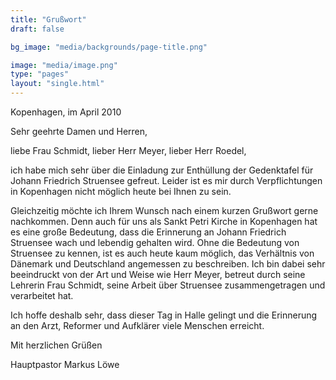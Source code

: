 ```yaml
---
title: "Grußwort"
draft: false

bg_image: "media/backgrounds/page-title.png"

image: "media/image.png"
type: "pages"
layout: "single.html"
---
```


Kopenhagen, im April 2010

Sehr geehrte Damen und Herren,

liebe Frau Schmidt, lieber Herr Meyer, lieber Herr Roedel,



ich habe mich sehr über die Einladung zur Enthüllung der Gedenktafel für Johann Friedrich Struensee gefreut. Leider ist es mir durch Verpflichtungen in Kopenhagen nicht möglich heute bei Ihnen zu sein.

Gleichzeitig möchte ich Ihrem Wunsch nach einem kurzen Grußwort gerne nachkommen. Denn auch für uns als Sankt Petri Kirche in Kopenhagen hat es eine große Bedeutung, dass die Erinnerung an Johann Friedrich Struensee wach und lebendig gehalten wird. Ohne die Bedeutung von Struensee zu kennen, ist es auch heute kaum möglich, das Verhältnis von Dänemark und Deutschland angemessen zu beschreiben. Ich bin dabei sehr beeindruckt von der Art und Weise wie Herr Meyer, betreut durch seine Lehrerin Frau Schmidt, seine Arbeit über Struensee zusammengetragen und verarbeitet hat.

Ich hoffe deshalb sehr, dass dieser Tag in Halle gelingt und die Erinnerung an den Arzt, Reformer und Aufklärer viele Menschen erreicht.



Mit herzlichen Grüßen



Hauptpastor Markus Löwe
